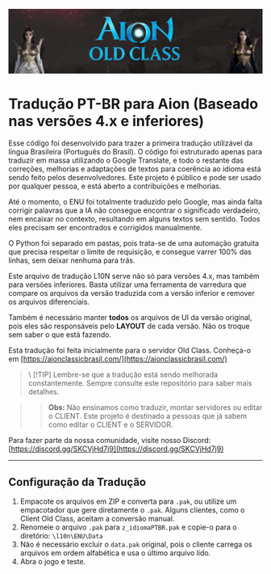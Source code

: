 <p align="center">
  <img src="https://raw.githubusercontent.com/kamidaki/old-class-AION-IDIOMA-PTBR/main/Banner_OldClass.png" alt="old Class AION Banner" width="800"/>
</p>


# Tradução PT-BR para Aion (Baseado nas versões 4.x e inferiores)

Esse código foi desenvolvido para trazer a primeira tradução utilizável da língua Brasileira (Português do Brasil). O código foi estruturado apenas para traduzir em massa utilizando o Google Translate, e todo o restante das correções, melhorias e adaptações de textos para coerência ao idioma está sendo feito pelos desenvolvedores. Este projeto é público e pode ser usado por qualquer pessoa, e está aberto a contribuições e melhorias.

Até o momento, o ENU foi totalmente traduzido pelo Google, mas ainda falta corrigir palavras que a IA não consegue encontrar o significado verdadeiro, nem encaixar no contexto, resultando em alguns textos sem sentido. Todos eles precisam ser encontrados e corrigidos manualmente.

O Python foi separado em pastas, pois trata-se de uma automação gratuita que precisa respeitar o limite de requisição, e consegue varrer 100% das linhas, sem deixar nenhuma para trás.

Este arquivo de tradução L10N serve não só para versões 4.x, mas também para versões inferiores. Basta utilizar uma ferramenta de varredura que compare os arquivos da versão traduzida com a versão inferior e remover os arquivos diferenciais.

Também é necessário manter **todos** os arquivos de UI da versão original, pois eles são responsáveis pelo **LAYOUT** de cada versão. Não os troque sem saber o que está fazendo.

Esta tradução foi feita inicialmente para o servidor Old Class. Conheça-o em [https://aionclassicbrasil.com/](https://aionclassicbrasil.com/)

> \ [!TIP]
> Lembre-se que a tradução está sendo melhorada constantemente. Sempre consulte este repositório para saber mais detalhes.

>>**Obs:** Não ensinamos como traduzir, montar servidores ou editar o CLIENT. Este projeto é destinado a pessoas que já sabem como editar o CLIENT e o SERVIDOR.

Para fazer parte da nossa comunidade, visite nosso Discord: [https://discord.gg/SKCVjHd7j9](https://discord.gg/SKCVjHd7j9)

---

## Configuração da Tradução

1. Empacote os arquivos em ZIP e converta para `.pak`, ou utilize um empacotador que gere diretamente o `.pak`. Alguns clientes, como o Client Old Class, aceitam a conversão manual.
2. Renomeie o arquivo `.pak` para `z_idiomaPTBR.pak` e copie-o para o diretório: `\l10n\ENU\Data`
3. Não é necessário excluir o `data.pak` original, pois o cliente carrega os arquivos em ordem alfabética e usa o último arquivo lido.
4. Abra o jogo e teste.

